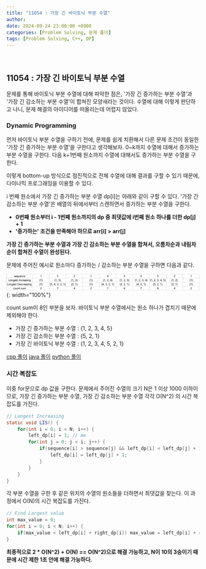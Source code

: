 ```yaml
---
title: "11054 : 가장 긴 바이토닉 부분 수열"
author:
date: 2024-09-24 23:00:00 +0900
categories: [Problem Solving, 문제 풀이]
tags: [Problem Solving, C++, DP]
---
```


<br>

## **11054 : 가장 긴 바이토닉 부분 수열**

문제를 통해 바이토닉 부분 수열에 대해 파악한 점은, '가장 긴 증가하는 부분 수열'과 '가장 긴 감소하는 부분 수열'이 합쳐진 모양새라는 것이다. 수열에 대해 이렇게 판단하고 나니, 문제 해결의 아이디어를 떠올리는데 어렵지 않았다.

### **Dynamic Programming**

먼저 바이토닉 부분 수열을 구하기 전에, 문제를 쉽게 치환해서 다른 문제 조건이 동일한 '가장 긴 증가하는 부분 수열'을 구한다고 생각해보자. 0~k까지 수열에 대해서 증가하는 부분 수열을 구한다. 다음 k+1번째 원소까지 수열에 대해서도 증가하는 부분 수열을 구한다.

이렇게 bottom-up 방식으로 점진적으로 전체 수열에 대해 결과를 구할 수 있기 때문에, 다이나믹 프로그래밍을 이용할 수 있다.

i 번째 원소에서 가장 긴 증가하는 부분 수열 dp[i]는 아래와 같이 구할 수 있다. '가장 긴 감소하는 부분 수열'은 배열의 뒤에서부터 스캔하면서 증가하는 부분 수열을 구한다.

- **0번째 원소부터 i - 1번째 원소까지의 dp 중 최댓값에 i번째 원소 하나를 더한 dp[j] + 1**
- **'증가하는' 조건을 만족해야 하므로 arr[i] > arr[j]**

**가장 긴 증가하는 부분 수열과 가장 긴 감소하는 부분 수열을 합쳐서, 오름차순과 내림차순이 합쳐진 수열이 완성된다.**

문제에 주어진 예시로 원소마다 증가하는 / 감소하는 부분 수열을 구하면 다음과 같다.

![Untitled](/assets/img/240924-1.png){: width="100%"}

count sum이 8인 부분을 보자. 바이토닉 부분 수열에서는 원소 하나가 겹치기 때문에 제외해야 한다.

- 가장 긴 증가하는 부분 수열 : {1, 2, 3, 4, 5}
- 가장 긴 감소하는 부분 수열 : {5, 2, 1}
- 가장 긴 바이토닉 부분 수열 : {1, 2, 3, 4, 5, 2, 1}

[cpp 풀이](https://www.acmicpc.net/source/84296731) [java 풀이](https://www.acmicpc.net/source/84294699) [python 풀이](https://www.acmicpc.net/source/84300215)

### **시간 복잡도**

이중 for문으로 dp 값을 구한다. 문제에서 주어진 수열의 크기 N은 1 이상 1000 이하이므로, 가장 긴 증가하는 부분 수열, 가장 긴 감소하는 부분 수열 각각 O(N^2) 의 시간 복잡도를 가진다.

```java
// Longest Increasing
static void LIS() {
    for(int i = 0; i < N; i++) {
        left_dp[i] = 1; // me
        for(int j = 0; j < i; j++) {
            if(sequence[i] > sequence[j] && left_dp[i] < left_dp[j] + 1) {
                left_dp[i] = left_dp[j] + 1;
            }
        }
    }
}
```

각 부분 수열을 구한 후 같은 위치의 수열의 원소들을 더하면서 최댓값을 찾는다. 이 과정에서 O(N)의 시간 복잡도를 가진다.

```java
// Find Largest value
int max_value = 0;
for(int i = 0; i < N; i++) {
    if(max_value < left_dp[i] + right_dp[i]) max_value = left_dp[i] + right_dp[i];
}
```

**최종적으로 2 \* O(N^2) + O(N) == O(N^2)으로 해결 가능하고, N이 10의 3승이기 때문에 시간 제한 1초 안에 해결 가능하다.**
